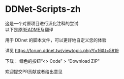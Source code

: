 # DDNet-Scripts-zh

这是一个对原项目进行汉化注释的尝试  
以下是原[README](README_origin.md)及翻译

用于 DDnet 的脚本文件，可以更好地自定义您的体验

详见 https://forum.ddnet.tw/viewtopic.php?f=16&t=5819

下载： 绿色的按钮“<> Code” > “Download  ZIP"

欢迎提交PR贡献或者给出意见